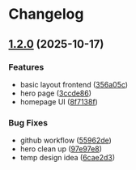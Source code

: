 # Changelog

## [1.2.0](https://github.com/balebbae/RESA/compare/v1.1.2...v1.2.0) (2025-10-17)


### Features

* basic layout frontend ([356a05c](https://github.com/balebbae/RESA/commit/356a05c18b0a977e5d6ac15a35315f680617fa8c))
* hero page ([3ccde86](https://github.com/balebbae/RESA/commit/3ccde86fe95a5c1abab71a4103c9deaaa69c94df))
* homepage UI ([8f7138f](https://github.com/balebbae/RESA/commit/8f7138f10df4ef947498814f242a88923d05ab76))


### Bug Fixes

* github workflow ([55962de](https://github.com/balebbae/RESA/commit/55962de7cbef50dee2bcfb14cdde4a880a846b92))
* hero clean up ([97e97e8](https://github.com/balebbae/RESA/commit/97e97e8985d8a108ae9d126266a8af482e3a5acb))
* temp design idea ([6cae2d3](https://github.com/balebbae/RESA/commit/6cae2d321be1fd5b101f4bd99e1f77afe85ee3ef))
